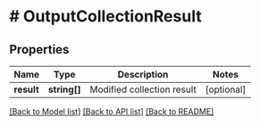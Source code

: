 # # OutputCollectionResult

## Properties

Name | Type | Description | Notes
------------ | ------------- | ------------- | -------------
**result** | **string[]** | Modified collection result | [optional]

[[Back to Model list]](../../README.md#models) [[Back to API list]](../../README.md#endpoints) [[Back to README]](../../README.md)
